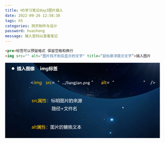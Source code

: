 ```yaml
---
title: H5学习笔记day3图片插入
date: 2022-09-26 12:58:38
tags: h5
categories: 网页制作与设计
password: huasheng
message: 输入密码以查看笔记
---
```


```html
<pre>标签可以预留格式 保留空格和换行
<img src="" alt="图片找不到后显示的文字" title=“鼠标悬浮提示文字”>插入图片
```

![截屏2022-09-26 下午3.29.00](../imgs/$%7Bfiilename%7D/%E6%88%AA%E5%B1%8F2022-09-26%20%E4%B8%8B%E5%8D%883.29.00.png)
